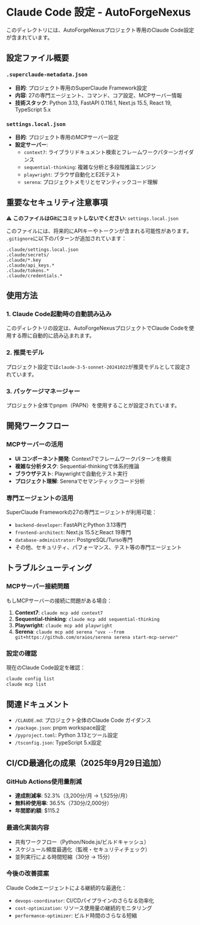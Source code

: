 # Claude Code 設定 - AutoForgeNexus

このディレクトリには、AutoForgeNexusプロジェクト専用のClaude
Code設定が含まれています。

## 設定ファイル概要

### `.superclaude-metadata.json`

- **目的**: プロジェクト専用のSuperClaude Framework設定
- **内容**: 27の専門エージェント、コマンド、コア設定、MCPサーバー情報
- **技術スタック**: Python 3.13, FastAPI 0.116.1, Next.js 15.5, React 19,
  TypeScript 5.x

### `settings.local.json`

- **目的**: プロジェクト専用のMCPサーバー設定
- **設定サーバー**:
  - `context7`: ライブラリドキュメント検索とフレームワークパターンガイダンス
  - `sequential-thinking`: 複雑な分析と多段階推論エンジン
  - `playwright`: ブラウザ自動化とE2Eテスト
  - `serena`: プロジェクトメモリとセマンティックコード理解

## 重要なセキュリティ注意事項

⚠️ **このファイルはGitにコミットしないでください**: `settings.local.json`

このファイルには、将来的にAPIキーやトークンが含まれる可能性があります。
`.gitignore`に以下のパターンが追加されています：

```
.claude/settings.local.json
.claude/secrets/
.claude/*.key
.claude/api_keys.*
.claude/tokens.*
.claude/credentials.*
```

## 使用方法

### 1. Claude Code起動時の自動読み込み

このディレクトリの設定は、AutoForgeNexusプロジェクトでClaude
Codeを使用する際に自動的に読み込まれます。

### 2. 推奨モデル

プロジェクト設定では`claude-3-5-sonnet-20241022`が推奨モデルとして設定されています。

### 3. パッケージマネージャー

プロジェクト全体でpnpm（PAPN）を使用することが設定されています。

## 開発ワークフロー

### MCPサーバーの活用

- **UI コンポーネント開発**: Context7でフレームワークパターンを検索
- **複雑な分析タスク**: Sequential-thinkingで体系的推論
- **ブラウザテスト**: Playwrightで自動化テスト実行
- **プロジェクト理解**: Serenaでセマンティックコード分析

### 専門エージェントの活用

SuperClaude Frameworkの27の専門エージェントが利用可能：

- `backend-developer`: FastAPIとPython 3.13専門
- `frontend-architect`: Next.js 15.5とReact 19専門
- `database-administrator`: PostgreSQL/Turso専門
- その他、セキュリティ、パフォーマンス、テスト等の専門エージェント

## トラブルシューティング

### MCPサーバー接続問題

もしMCPサーバーの接続に問題がある場合：

1. **Context7**: `claude mcp add context7`
2. **Sequential-thinking**: `claude mcp add sequential-thinking`
3. **Playwright**: `claude mcp add playwright`
4. **Serena**:
   `claude mcp add serena "uvx --from git+https://github.com/oraios/serena serena start-mcp-server"`

### 設定の確認

現在のClaude Code設定を確認：

```bash
claude config list
claude mcp list
```

## 関連ドキュメント

- `/CLAUDE.md`: プロジェクト全体のClaude Code ガイダンス
- `/package.json`: pnpm workspace設定
- `/pyproject.toml`: Python 3.13とツール設定
- `/tsconfig.json`: TypeScript 5.x設定

## CI/CD最適化の成果（2025年9月29日追加）

### GitHub Actions使用量削減

- **達成削減率**: 52.3%（3,200分/月 → 1,525分/月）
- **無料枠使用率**: 36.5%（730分/2,000分）
- **年間節約額**: $115.2

### 最適化実装内容

- 共有ワークフロー（Python/Node.js/ビルドキャッシュ）
- スケジュール頻度最適化（監視・セキュリティチェック）
- 並列実行による時間短縮（30分 → 15分）

### 今後の改善提案

Claude Codeエージェントによる継続的な最適化：

- `devops-coordinator`: CI/CDパイプラインのさらなる効率化
- `cost-optimization`: リソース使用量の継続的モニタリング
- `performance-optimizer`: ビルド時間のさらなる短縮
